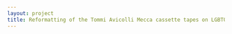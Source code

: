 ```yaml
--- 
layout: project 
title: Reformatting of the Tommi Avicolli Mecca cassette tapes on LGBTQ history
---
```



